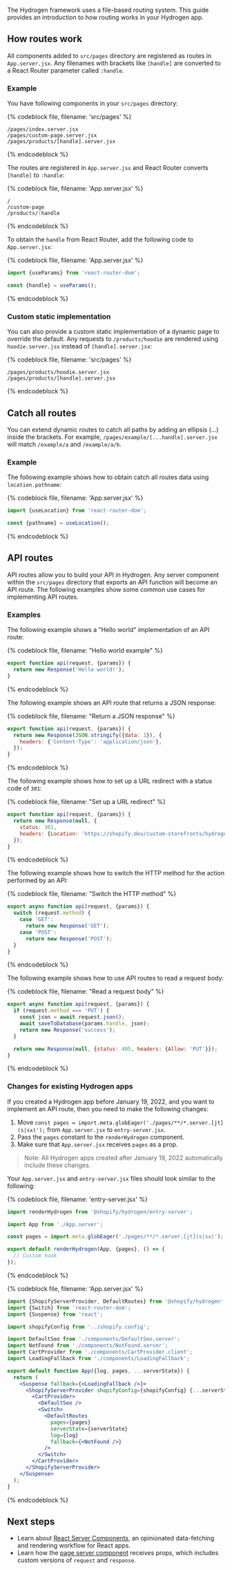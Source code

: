 The Hydrogen framework uses a file-based routing system. This guide provides an introduction to how routing works in your Hydrogen app.

## How routes work

All components added to `src/pages` directory are registered as routes in `App.server.jsx`. Any filenames with brackets like `[handle]` are converted to a React Router parameter called `:handle`.

### Example

You have following components in your `src/pages` directory:

{% codeblock file, filename: 'src/pages' %}

```
/pages/index.server.jsx
/pages/custom-page.server.jsx
/pages/products/[handle].server.jsx
```

{% endcodeblock %}

The routes are registered in `App.server.jsx` and React Router converts `[handle]` to `:handle`:

{% codeblock file, filename: 'App.server.jsx' %}

```
/
/custom-page
/products/:handle
```

{% endcodeblock %}

To obtain the `handle` from React Router, add the following code to `App.server.jsx`:

{% codeblock file, filename: 'App.server.jsx' %}

```jsx
import {useParams} from 'react-router-dom';

const {handle} = useParams();
```

{% endcodeblock %}

### Custom static implementation

You can also provide a custom static implementation of a dynamic page to override the default. Any requests to `/products/hoodie` are rendered using `hoodie.server.jsx` instead of `[handle].server.jsx`:

{% codeblock file, filename: 'src/pages' %}

```
/pages/products/hoodie.server.jsx
/pages/products/[handle].server.jsx
```

{% endcodeblock %}

## Catch all routes

You can extend dynamic routes to catch all paths by adding an ellipsis (...) inside the brackets. For example, `/pages/example/[...handle].server.jsx` will match `/example/a` and `/example/a/b`.

### Example

The following example shows how to obtain catch all routes data using `location.pathname`:

{% codeblock file, filename: 'App.server.jsx' %}

```jsx
import {useLocation} from 'react-router-dom';

const {pathname} = useLocation();
```

{% endcodeblock %}

## API routes

API routes allow you to build your API in Hydrogen. Any server component within the `src/pages` directory that exports an API function will become an API route. The following examples show some common use cases for implementing API routes.

### Examples

The following example shows a "Hello world" implementation of an API route:

{% codeblock file, filename: "Hello world example" %}

```jsx
export function api(request, {params}) {
  return new Response('Hello world!');
}
```

{% endcodeblock %}

The following example shows an API route that returns a JSON response:

{% codeblock file, filename: "Return a JSON response" %}

```jsx
export function api(request, {params}) {
  return new Response(JSON.stringify({data: 1}), {
    headers: {'Content-Type': 'application/json'},
  });
}
```

{% endcodeblock %}

The following example shows how to set up a URL redirect with a status code of `301`:

{% codeblock file, filename: "Set up a URL redirect" %}

```jsx
export function api(request, {params}) {
  return new Response(null, {
    status: 301,
    headers: {Location: 'https://shopify.dev/custom-storefronts/hydrogen'},
  });
}
```

{% endcodeblock %}

The following example shows how to switch the HTTP method for the action performed by an API:

{% codeblock file, filename: "Switch the HTTP method" %}

```jsx
export async function api(request, {params}) {
  switch (request.method) {
    case 'GET':
      return new Response('GET');
    case 'POST':
      return new Response('POST');
  }
}
```

{% endcodeblock %}

The following example shows how to use API routes to read a request body:

{% codeblock file, filename: "Read a request body" %}

```jsx
export async function api(request, {params}) {
  if (request.method === 'PUT') {
    const json = await request.json();
    await saveToDatabase(params.handle, json);
    return new Response('success');
  }

  return new Response(null, {status: 405, headers: {Allow: 'PUT'}});
}
```

{% endcodeblock %}

### Changes for existing Hydrogen apps

If you created a Hydrogen app before January 19, 2022, and you want to implement an API route, then you need to make the following changes:

1. Move `const pages = import.meta.globEager('./pages/**/*.server.[jt](s|sx)');` from `App.server.jsx` to `entry-server.jsx`.
2. Pass the `pages` constant to the `renderHydrogen` component.
3. Make sure that `App.server.jsx` receives `pages` as a prop.

> Note:
> All Hydrogen apps created after January 19, 2022 automatically include these changes.

Your `App.server.jsx` and `entry-server.jsx` files should look similar to the following:

{% codeblock file, filename: 'entry-server.jsx' %}

```jsx
import renderHydrogen from '@shopify/hydrogen/entry-server';

import App from './App.server';

const pages = import.meta.globEager('./pages/**/*.server.[jt](s|sx)');

export default renderHydrogen(App, {pages}, () => {
  // Custom hook
});
```

{% endcodeblock %}

{% codeblock file, filename: 'App.server.jsx' %}

```jsx
import {ShopifyServerProvider, DefaultRoutes} from '@shopify/hydrogen';
import {Switch} from 'react-router-dom';
import {Suspense} from 'react';

import shopifyConfig from '../shopify.config';

import DefaultSeo from './components/DefaultSeo.server';
import NotFound from './components/NotFound.server';
import CartProvider from './components/CartProvider.client';
import LoadingFallback from './components/LoadingFallback';

export default function App({log, pages, ...serverState}) {
  return (
    <Suspense fallback={<LoadingFallback />}>
      <ShopifyServerProvider shopifyConfig={shopifyConfig} {...serverState}>
        <CartProvider>
          <DefaultSeo />
          <Switch>
            <DefaultRoutes
              pages={pages}
              serverState={serverState}
              log={log}
              fallback={<NotFound />}
            />
          </Switch>
        </CartProvider>
      </ShopifyServerProvider>
    </Suspense>
  );
}
```

{% endcodeblock %}

## Next steps

- Learn about [React Server Components](/custom-storefronts/hydrogen/framework/react-server-components), an opinionated data-fetching and rendering workflow for React apps.
- Learn how the [page server component](/custom-storefronts/hydrogen/framework/pages) receives props, which includes custom versions of `request` and `response`.
